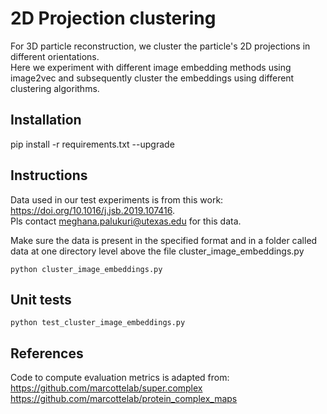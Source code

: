 # 2D Projection clustering

For 3D particle reconstruction, we cluster the particle's 2D projections in different orientations.  
Here we experiment with different image embedding methods using image2vec and subsequently cluster the embeddings using different clustering algorithms.

## Installation
pip install -r requirements.txt --upgrade

## Instructions

Data used in our test experiments is from this work: https://doi.org/10.1016/j.jsb.2019.107416.  
Pls contact meghana.palukuri@utexas.edu for this data.  

Make sure the data is present in the specified format and in a folder called data at one directory level above the file cluster_image_embeddings.py
```
python cluster_image_embeddings.py
```

## Unit tests
```
python test_cluster_image_embeddings.py
```

## References
Code to compute evaluation metrics is adapted from:
https://github.com/marcottelab/super.complex  
https://github.com/marcottelab/protein_complex_maps  

